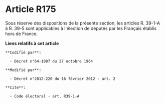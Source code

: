 # Article R175

Sous réserve des dispositions de la présente section, les articles R. 39-1-A à R. 39-5 sont applicables à l'élection de
députés par les Français établis hors de France.

**Liens relatifs à cet article**

	**Codifié par**:

	  - Décret n°64-1087 du 27 octobre 1964

	**Modifié par**:

	  - Décret n°2012-220 du 16 février 2012 - art. 2

	**Cite**:

	  - Code électoral - art. R39-1-A

